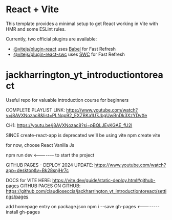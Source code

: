 # React + Vite

This template provides a minimal setup to get React working in Vite with HMR and some ESLint rules.

Currently, two official plugins are available:

- [@vitejs/plugin-react](https://github.com/vitejs/vite-plugin-react/blob/main/packages/plugin-react/README.md) uses [Babel](https://babeljs.io/) for Fast Refresh
- [@vitejs/plugin-react-swc](https://github.com/vitejs/vite-plugin-react-swc) uses [SWC](https://swc.rs/) for Fast Refresh

# jackharrington_yt_introductiontoreact

Useful repo for valuable introduction course for beginners

COMPLETE PLAYLIST LINK: https://www.youtube.com/watch?v=j8AVXNozac8&list=PLNqp92_EXZBKa1U7JbgUwBnDk3XzYDvXe

CH1: https://youtu.be/j8AVXNozac8?si=pBQLJEyKGAE_fU2l

SINCE create-react-app is deprecated we'll be using vite
npm create vite

for now, choose
React
Vanilla Js

npm run dev <------- to start the project

GITHUB PAGES - DEPLOY
2024 UPDATE: https://www.youtube.com/watch?app=desktop&v=Bk28snjHr7c

DOCS for VITE HERE: https://vite.dev/guide/static-deploy.html#github-pages
GITHUB PAGES ON GITHUB: https://github.com/claudioseccia/jackharrington_yt_introductiontoreact/settings/pages

add homepage entry on package.json
npm i --save gh-pages <-------- install gh-pages
